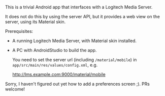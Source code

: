 This is a trivial Android app that interfaces with a Logitech Media
Server.

It does not do this by using the server API, but it provides a web view
on the server, using its Material skin.

Prerequisites:

* A running Logitech Media Server, with Material skin installed.

* A PC with AndroidStudio to build the app.

  You need to set the server
  url (including `/material/mobile`) in
  `app/src/main/res/values/config.xml`, e.g.
  
    <string name="server">http://lms.example.com:9000/material/mobile</string>

Sorry, I haven't figured out yet how to add a preferences screen ;).
PRs welcome!







